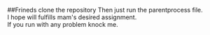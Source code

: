 ##Frineds clone the repository
Then just run the parentprocess file.<br>
I hope will fulfills mam's desired assignment.<br>
If you run with any problem knock me.
